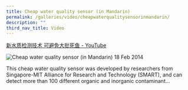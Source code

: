 ```yaml
---
title: Cheap water quality sensor (in Mandarin)
permalink: /galleries/video/cheapwaterqualitysensorinmandarin/
description: ""
third_nav_title: Video
---
```

[新水质检测技术 可避免大批死鱼 - YouTube](https://www.youtube.com/embed/Avk1J7Jfo-8?html5=1&rel=0)

![Cheap water quality sensor (in Mandarin)](https://img.youtube.com/vi/Avk1J7Jfo-8/default.jpg)
18 Feb 2014


This cheap water quality sensor was developed by researchers from Singapore-MIT Alliance for Research and Technology (SMART), and can detect more than 100 different organic and inorganic contaminant...